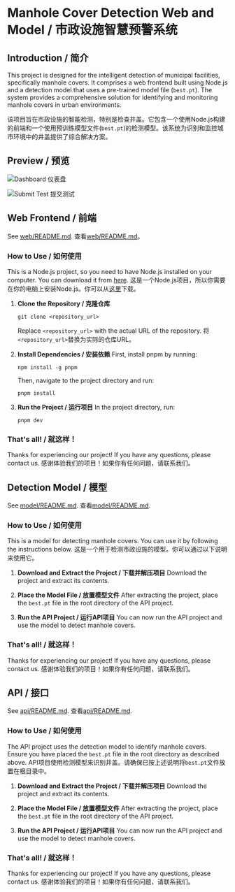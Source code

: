 # Manhole Cover Detection Web and Model / 市政设施智慧预警系统

## Introduction / 简介
This project is designed for the intelligent detection of municipal facilities, specifically manhole covers. It comprises a web frontend built using Node.js and a detection model that uses a pre-trained model file (`best.pt`). The system provides a comprehensive solution for identifying and monitoring manhole covers in urban environments.

该项目旨在市政设施的智能检测，特别是检查井盖。它包含一个使用Node.js构建的前端和一个使用预训练模型文件(`best.pt`)的检测模型。该系统为识别和监控城市环境中的井盖提供了综合解决方案。

## Preview / 预览
![Dashboard 仪表盘](https://github.com/lcandy2/manhole-cover-detection/assets/45784494/a8d5af8e-da78-4504-9b53-27f19f0ecfb6)

![Submit Test 提交测试](https://github.com/lcandy2/manhole-cover-detection/assets/45784494/0706c446-1918-4fc4-9aec-92d604404553)

## Web Frontend / 前端
See [web/README.md](web/README.md). 查看[web/README.md](web/README.md)。
### How to Use / 如何使用
This is a Node.js project, so you need to have Node.js installed on your computer. You can download it from [here](https://nodejs.org/).
这是一个Node.js项目，所以你需要在你的电脑上安装Node.js。你可以从[这里](https://nodejs.org/)下载。

1. **Clone the Repository / 克隆仓库**
   ```
   git clone <repository_url>
   ```
   Replace `<repository_url>` with the actual URL of the repository.
   将`<repository_url>`替换为实际的仓库URL。

2. **Install Dependencies / 安装依赖**
   First, install pnpm by running:
   ```
   npm install -g pnpm
   ```
   Then, navigate to the project directory and run:
   ```
   pnpm install
   ```

3. **Run the Project / 运行项目**
   In the project directory, run:
   ```
   pnpm dev
   ```

### That's all! / 就这样！
Thanks for experiencing our project! If you have any questions, please contact us.
感谢体验我们的项目！如果你有任何问题，请联系我们。

## Detection Model / 模型
See [model/README.md](model/README.md). 查看[model/README.md](model/README.md).
### How to Use / 如何使用
This is a model for detecting manhole covers. You can use it by following the instructions below.
这是一个用于检测市政设施的模型。你可以通过以下说明来使用它。

1. **Download and Extract the Project / 下载并解压项目**
   Download the project and extract its contents.

2. **Place the Model File / 放置模型文件**
   After extracting the project, place the `best.pt` file in the root directory of the API project.

3. **Run the API Project / 运行API项目**
   You can now run the API project and use the model to detect manhole covers.

### That's all! / 就这样！
Thanks for experiencing our project! If you have any questions, please contact us.
感谢体验我们的项目！如果你有任何问题，请联系我们。

## API / 接口
See [api/README.md](api/README.md). 查看[api/README.md](api/README.md).
### How to Use / 如何使用
The API project uses the detection model to identify manhole covers. Ensure you have placed the `best.pt` file in the root directory as described above.
API项目使用检测模型来识别井盖。请确保已按上述说明将`best.pt`文件放置在根目录中。

1. **Download and Extract the Project / 下载并解压项目**
   Download the project and extract its contents.

2. **Place the Model File / 放置模型文件**
   After extracting the project, place the `best.pt` file in the root directory of the API project.

3. **Run the API Project / 运行API项目**
   You can now run the API project and use the model to detect manhole covers.

### That's all! / 就这样！
Thanks for experiencing our project! If you have any questions, please contact us.
感谢体验我们的项目！如果你有任何问题，请联系我们。

